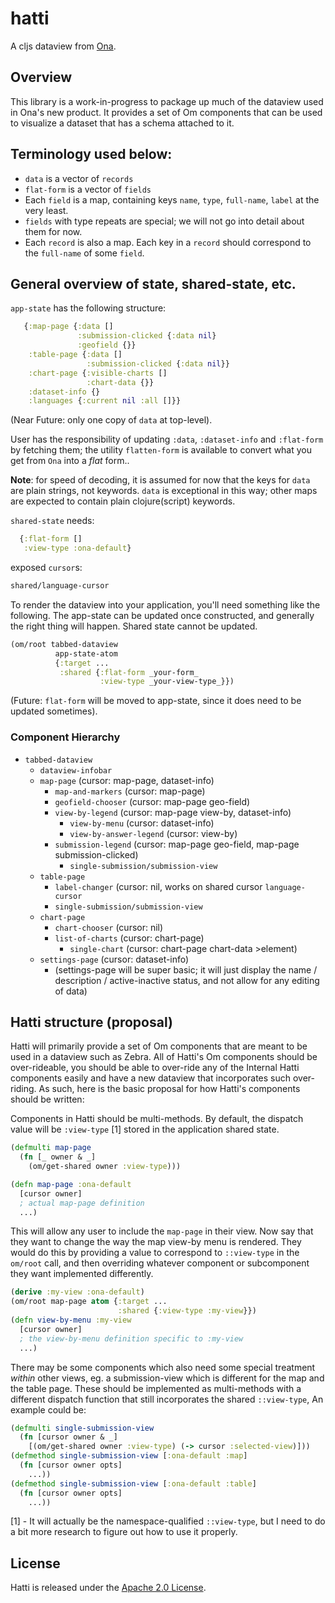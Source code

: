 # hatti

A cljs dataview from [Ona](http://beta.ona.io).

## Overview

This library is a work-in-progress to package up much of the dataview used in Ona's new product. It provides a set of Om components that can be used to visualize a dataset that has a schema attached to it.

## Terminology used below:

 * `data` is a vector of `records`
 * `flat-form` is a vector of `fields`
 * Each `field` is a map, containing keys `name`, `type`, `full-name`, `label` at the very least.
 * `fields` with type repeats are special; we will not go into detail about them for now.
 * Each `record` is also a map. Each key in a `record` should correspond to the `full-name` of some `field`.

## General overview of state, shared-state, etc.

`app-state` has the following structure:
```clj
   {:map-page {:data []
               :submission-clicked {:data nil}
               :geofield {}}
    :table-page {:data []
                 :submission-clicked {:data nil}}
    :chart-page {:visible-charts []
                 :chart-data {}}
    :dataset-info {}
    :languages {:current nil :all []}}
```

(Near Future: only one copy of `data` at top-level).

User has the responsibility of updating `:data`, `:dataset-info` and `:flat-form` by fetching them; the utility `flatten-form` is available to convert what you get from `Ona` into a *flat* form..

**Note**: for speed of decoding, it is assumed for now that the keys for `data` are plain strings, not keywords. `data` is exceptional in this way; other maps are expected to contain plain clojure(script) keywords.

`shared-state` needs:
```clj
  {:flat-form []
   :view-type :ona-default}
```
exposed `cursor`s:
```clj
shared/language-cursor
```

To render the dataview into your application, you'll need something like the following. The app-state can be updated once constructed, and generally the right thing will happen. Shared state cannot be updated.
```clj
(om/root tabbed-dataview
          app-state-atom
          {:target ...
           :shared {:flat-form _your-form_
                    :view-type _your-view-type_}})
```

(Future: `flat-form` will be moved to app-state, since it does need to be updated sometimes).

### Component Hierarchy

* `tabbed-dataview`
   * `dataview-infobar`
   * `map-page` (cursor: map-page, dataset-info)
     * `map-and-markers` (cursor: map-page)
     * `geofield-chooser` (cursor: map-page geo-field)
     * `view-by-legend` (cursor: map-page view-by, dataset-info)
       * `view-by-menu` (cursor: dataset-info)
       * `view-by-answer-legend` (cursor: view-by)
     * `submission-legend` (cursor:  map-page geo-field, map-page submission-clicked)
       * `single-submission/submission-view`
   * `table-page`
     * `label-changer` (cursor: nil, works on shared cursor `language-cursor`
     * `single-submission/submission-view`
   * `chart-page`
     * `chart-chooser` (cursor: nil)
     * `list-of-charts` (cursor: chart-page)
       * `single-chart` (cursor: chart-page chart-data >element)
   * `settings-page` (cursor: dataset-info)
     * (settings-page will be super basic; it will just display the name / description / active-inactive status, and not allow for any editing of data)

## Hatti structure (proposal)

Hatti will primarily provide a set of Om components that are meant to be used in a dataview such as Zebra. All of Hatti's Om components should be over-rideable, you should be able to over-ride any of the Internal Hatti components easily and have a new dataview that incorporates such over-riding. As such, here is the basic proposal for how Hatti's components should be written:

Components in Hatti should be multi-methods. By default, the dispatch value will be `:view-type` [1] stored in the application shared state.
```clj
(defmulti map-page
  (fn [_ owner & _]
    (om/get-shared owner :view-type)))

(defn map-page :ona-default
  [cursor owner]
  ; actual map-page definition
  ...)
```
This will allow any user to include the `map-page` in their view.
Now say that they want to change the way the map view-by menu is rendered. They would do this by providing a value to correspond to `::view-type` in the `om/root` call, and then overriding whatever component or subcomponent they want implemented differently.
```clj
(derive :my-view :ona-default)
(om/root map-page atom {:target ...
                        :shared {:view-type :my-view}})
(defn view-by-menu :my-view
  [cursor owner]
  ; the view-by-menu definition specific to :my-view
  ...)
```

There may be some components which also need some special treatment *within* other views, eg. a submission-view which is different for the map and the table page. These should be implemented as multi-methods with a different dispatch function that still incorporates the shared `::view-type`, An example could be:
```clj
(defmulti single-submission-view
  (fn [cursor owner & _]
    [(om/get-shared owner :view-type) (-> cursor :selected-view)]))
(defmethod single-submission-view [:ona-default :map]
  (fn [cursor owner opts]
    ...))
(defmethod single-submission-view [:ona-default :table]
  (fn [cursor owner opts]
    ...))
```

[1] - It will actually be the namespace-qualified `::view-type`, but I need to do a bit more research to figure out how to use it properly.

## License

Hatti is released under the [Apache 2.0 License](http://opensource.org/licenses/Apache-2.0).
